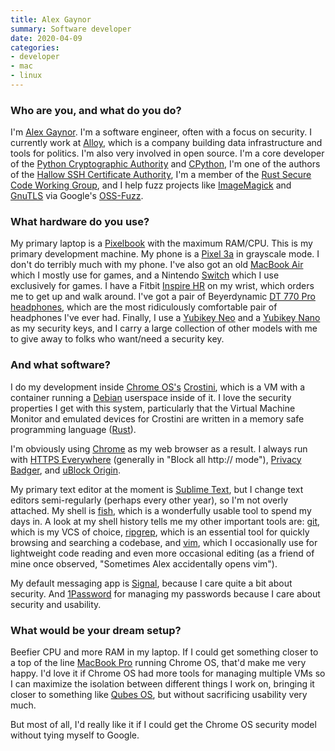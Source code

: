 ```yaml
---
title: Alex Gaynor
summary: Software developer
date: 2020-04-09
categories:
- developer
- mac
- linux
---
```


### Who are you, and what do you do?

I'm [Alex Gaynor](https://alexgaynor.net/ "Alex's website."). I'm a software engineer, often with a focus on security. I currently work at [Alloy](https://alloy.us/ "A non-profit building political web tools."), which is a company building data infrastructure and tools for politics. I'm also very involved in open source. I'm a core developer of the [Python Cryptographic Authority](https://github.com/pyca/ "The PCA on GitHub.") and [CPython][python], I'm one of the authors of the [Hallow SSH Certificate Authority][hallow], I'm a member of the [Rust Secure Code Working Group](https://github.com/rust-secure-code/wg "The Rust secure code group on GitHub."), and I help fuzz projects like [ImageMagick][] and [GnuTLS][] via Google's [OSS-Fuzz][].

### What hardware do you use?

My primary laptop is a [Pixelbook][] with the maximum RAM/CPU. This is my primary development machine. My phone is a [Pixel 3a][pixel-3a] in grayscale mode. I don't do terribly much with my phone. I've also got an old [MacBook Air][macbook-air] which I mostly use for games, and a Nintendo [Switch][switch.2] which I use exclusively for games. I have a Fitbit [Inspire HR][inspire-hr] on my wrist, which orders me to get up and walk around. I've got a pair of Beyerdynamic [DT 770 Pro headphones][dt-770-pro], which are the most ridiculously comfortable pair of headphones I've ever had. Finally, I use a [Yubikey Neo][yubikey-neo] and a [Yubikey Nano][yubikey-nano] as my security keys, and I carry a large collection of other models with me to give away to folks who want/need a security key.

### And what software?

I do my development inside [Chrome OS's][chrome-os] [Crostini][], which is a VM with a container running a [Debian][] userspace inside of it. I love the security properties I get with this system, particularly that the Virtual Machine Monitor and emulated devices for Crostini are written in a memory safe programming language ([Rust][]).

I'm obviously using [Chrome][] as my web browser as a result. I always run with [HTTPS Everywhere][https-everywhere] (generally in "Block all http:// mode"), [Privacy Badger][privacy-badger], and [uBlock Origin][ublock-origin].

My primary text editor at the moment is [Sublime Text][sublime-text], but I change text editors semi-regularly (perhaps every other year), so I'm not overly attached. My shell is [fish][], which is a wonderfully usable tool to spend my days in. A look at my shell history tells me my other important tools are: [git][], which is my VCS of choice, [ripgrep][], which is an essential tool for quickly browsing and searching a codebase, and [vim][], which I occasionally use for lightweight code reading and even more occasional editing (as a friend of mine once observed, "Sometimes Alex accidentally opens vim").

My default messaging app is [Signal][], because I care quite a bit about security. And [1Password][] for managing my passwords because I care about security and usability.

### What would be your dream setup?

Beefier CPU and more RAM in my laptop. If I could get something closer to a top of the line [MacBook Pro][macbook-pro] running Chrome OS, that'd make me very happy. I'd love it if Chrome OS had more tools for managing multiple VMs so I can maximize the isolation between different things I work on, bringing it closer to something like [Qubes OS][qubes-os], but without sacrificing usability very much.

But most of all, I'd really like it if I could get the Chrome OS security model without tying myself to Google.

[1password]: https://1password.com "Password management software for Mac OS X."
[chrome-os]: https://en.wikipedia.org/wiki/Chrome_OS "A Linux distribution for running web applications."
[chrome]: https://www.google.com/intl/en/chrome/ "A WebKit-based browser, where each tab runs in its own thread."
[crostini]: https://chromium.googlesource.com/chromiumos/docs/+/master/containers_and_vms.md#Crostini "A VM environment for Chrome OS."
[debian]: https://www.debian.org/ "A Linux distribution."
[dt-770-pro]: http://web.archive.org/web/20230811124931/https://north-america.beyerdynamic.com/ "Closed headphones."
[fish]: https://fishshell.com/ "A command-line shell."
[git]: https://git-scm.com/ "A version control system."
[gnutls]: https://en.wikipedia.org/wiki/GnuTLS "An SSL/TLS implementation."
[hallow]: https://github.com/hallowauth/hallow/ "An OpenSSH certificate authority for AWS."
[https-everywhere]: https://www.eff.org/https-everywhere/ "A browser extension for ensuring secure web browsing."
[imagemagick]: http://www.imagemagick.org/script/index.php "Image editing and converting software."
[inspire-hr]: http://web.archive.org/web/20200820111743/https://www.fitbit.com/global/us/products/trackers/inspire "A fitness tracker."
[macbook-air]: https://www.apple.com/macbook-air/ "A very thin laptop."
[macbook-pro]: https://www.apple.com/macbook-pro/ "A laptop."
[oss-fuzz]: https://github.com/google/oss-fuzz/ "A code fuzzing toolp."
[pixel-3a]: https://en.wikipedia.org/wiki/Pixel_3a "A 5.6 inch Android smartphone."
[pixelbook]: http://web.archive.org/web/20201111203427/https://store.google.com/us/product/google_pixelbook?hl=en-US "A 12.3 inch Chromebook."
[privacy-badger]: https://privacybadger.org "A browser extension for blocking trackers and ads."
[python]: https://www.python.org/ "An interpreted scripting language."
[qubes-os]: https://en.wikipedia.org/wiki/Qubes_OS "A Linux distro focused on security."
[ripgrep]: https://github.com/BurntSushi/ripgrep "A tool for searching directories via regular expressions."
[rust]: https://www.rust-lang.org/ "A programming language."
[signal]: https://en.wikipedia.org/wiki/Signal_%28software%29 "An encrypted messaging service."
[sublime-text]: http://www.sublimetext.com/ "A coder's text editor."
[switch.2]: https://www.nintendo.com/switch/ "A gaming console."
[ublock-origin]: https://en.wikipedia.org/wiki/UBlock_Origin "A browser extension for blocking elements on the web."
[vim]: https://www.vim.org/ "A command-line text editor."
[yubikey-nano]: https://www.yubico.com/jp/product/yubikey-5-nano/ "A USB-based tool for generating one-time passwords."
[yubikey-neo]: http://web.archive.org/web/20230531095826/https://www.yubico.com/product/yubikey-5-nfc/ "A USB-based tool for generating one-time passwords."
